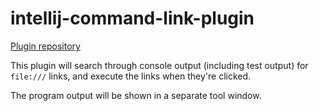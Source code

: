intellij-command-link-plugin
============================

[Plugin repository][plugin-repository]

This plugin will search through console output  (including test output) for
`file:///` links, and execute the links when they're clicked.

The program output will be shown in a separate tool window.

[plugin-repository]: https://plugins.jetbrains.com/plugin/12787-file-link-executor
